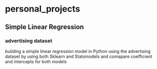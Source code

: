 # personal_projects
## Simple Linear Regression
### advertising dataset
building a simple linear regression model in Python using the advertising dataset
by using both Sklearn and Statsmodels and comapare coefficient and intercepts for both models

